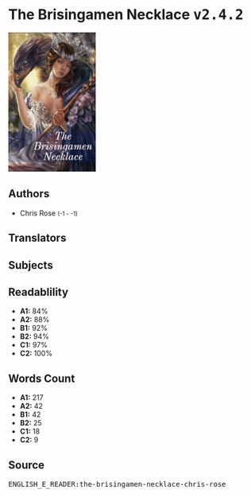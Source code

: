 # The Brisingamen Necklace <kbd>v2.4.2</kbd>

![](./cover.medium.jpg "")

## Authors


 - Chris Rose <small>(-1 - -1)</small>

## Translators



## Subjects



## Readablility


 - **A1:** 84%
 - **A2:** 88%
 - **B1:** 92%
 - **B2:** 94%
 - **C1:** 97%
 - **C2:** 100%

## Words Count


 - **A1:** 217
 - **A2:** 42
 - **B1:** 42
 - **B2:** 25
 - **C1:** 18
 - **C2:** 9

## Source


<kbd>ENGLISH_E_READER:the-brisingamen-necklace-chris-rose</kbd>

